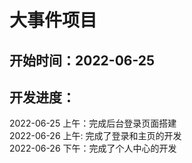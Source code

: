 # 大事件项目
## 开始时间：2022-06-25
## 开发进度：
2022-06-25 上午：完成后台登录页面搭建  
2022-06-26 上午: 完成了登录和主页的开发  
2022-06-26 下午：完成了个人中心的开发
